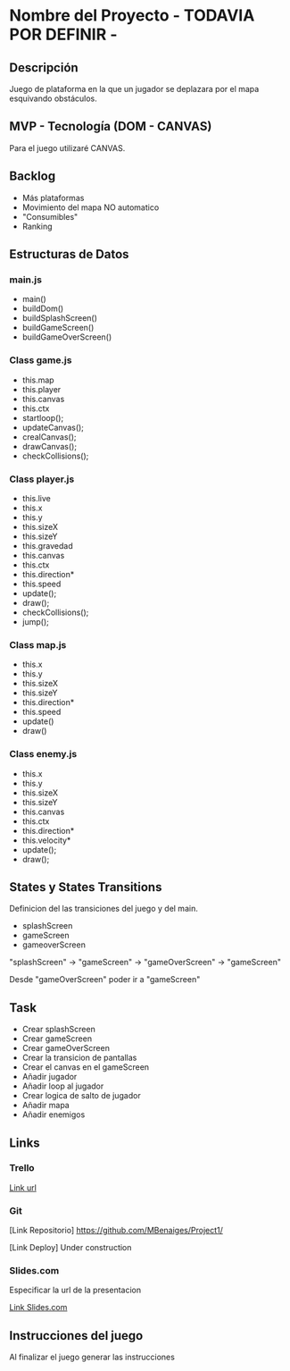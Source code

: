 # Nombre del Proyecto - TODAVIA POR DEFINIR - 

## Descripción

Juego de plataforma en la que un jugador se deplazara por el mapa esquivando obstáculos.

## MVP - Tecnología (DOM - CANVAS)

Para el juego utilizaré CANVAS.

## Backlog
- Más plataformas
- Movimiento del mapa NO automatico
- "Consumibles"
- Ranking

## Estructuras de Datos

### main.js
- main()
- buildDom()
- buildSplashScreen()
- buildGameScreen()
- buildGameOverScreen()
      
### Class game.js
- this.map
- this.player
- this.canvas
- this.ctx
- startloop();
- updateCanvas();
- crealCanvas();
- drawCanvas();
- checkCollisions();
      
### Class player.js
- this.live
- this.x
- this.y
- this.sizeX
- this.sizeY
- this.gravedad
- this.canvas
- this.ctx
- this.direction*
- this.speed
- update();
- draw();
- checkCollisions();
- jump();
      
### Class map.js
- this.x
- this.y
- this.sizeX
- this.sizeY
- this.direction*
- this.speed
- update()
- draw()
      
### Class enemy.js
- this.x
- this.y
- this.sizeX
- this.sizeY
- this.canvas
- this.ctx
- this.direction*
- this.velocity*
- update();
- draw();

## States y States Transitions

Definicion del las transiciones del juego y del main.

- splashScreen
- gameScreen
- gameoverScreen


"splashScreen" -> "gameScreen" -> "gameOverScreen" -> "gameScreen"

Desde "gameOverScreen" poder ir a "gameScreen"

## Task

- Crear splashScreen
- Crear gameScreen
- Crear gameOverScreen
- Crear la transicion de pantallas
- Crear el canvas en el gameScreen
- Añadir jugador
- Añadir loop al jugador
- Crear logica de salto de jugador
- Añadir mapa
- Añadir enemigos

## Links

### Trello

[Link url](https://trello.com)

### Git

[Link Repositorio] https://github.com/MBenaiges/Project1/

[Link Deploy] Under construction

### Slides.com

Especificar la url de la presentacion

[Link Slides.com](http://slides.com)

## Instrucciones del juego 

Al finalizar el juego generar las instrucciones




      
